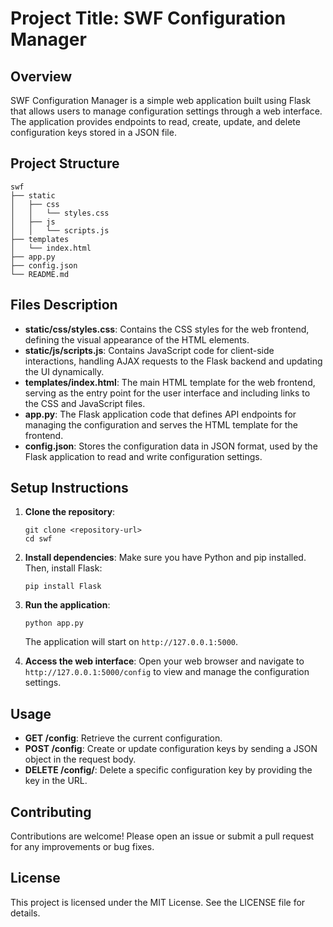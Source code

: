 # Project Title: SWF Configuration Manager

## Overview
SWF Configuration Manager is a simple web application built using Flask that allows users to manage configuration settings through a web interface. The application provides endpoints to read, create, update, and delete configuration keys stored in a JSON file.

## Project Structure
```
swf
├── static
│   ├── css
│   │   └── styles.css
│   ├── js
│   │   └── scripts.js
├── templates
│   └── index.html
├── app.py
├── config.json
└── README.md
```

## Files Description
- **static/css/styles.css**: Contains the CSS styles for the web frontend, defining the visual appearance of the HTML elements.
- **static/js/scripts.js**: Contains JavaScript code for client-side interactions, handling AJAX requests to the Flask backend and updating the UI dynamically.
- **templates/index.html**: The main HTML template for the web frontend, serving as the entry point for the user interface and including links to the CSS and JavaScript files.
- **app.py**: The Flask application code that defines API endpoints for managing the configuration and serves the HTML template for the frontend.
- **config.json**: Stores the configuration data in JSON format, used by the Flask application to read and write configuration settings.

## Setup Instructions
1. **Clone the repository**:
   ```
   git clone <repository-url>
   cd swf
   ```

2. **Install dependencies**:
   Make sure you have Python and pip installed. Then, install Flask:
   ```
   pip install Flask
   ```

3. **Run the application**:
   ```
   python app.py
   ```
   The application will start on `http://127.0.0.1:5000`.

4. **Access the web interface**:
   Open your web browser and navigate to `http://127.0.0.1:5000/config` to view and manage the configuration settings.

## Usage
- **GET /config**: Retrieve the current configuration.
- **POST /config**: Create or update configuration keys by sending a JSON object in the request body.
- **DELETE /config/<key>**: Delete a specific configuration key by providing the key in the URL.

## Contributing
Contributions are welcome! Please open an issue or submit a pull request for any improvements or bug fixes.

## License
This project is licensed under the MIT License. See the LICENSE file for details.